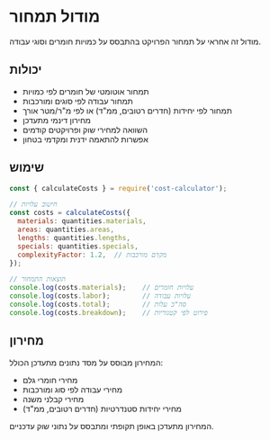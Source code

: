 # מודול תמחור

מודול זה אחראי על תמחור הפרויקט בהתבסס על כמויות חומרים וסוגי עבודה.

## יכולות

- תמחור אוטומטי של חומרים לפי כמויות
- תמחור עבודה לפי סוגים ומורכבות
- תמחור לפי יחידות (חדרים רטובים, ממ"ד) או לפי מ"ר/מטר אורך
- מחירון דינמי מתעדכן
- השוואה למחירי שוק ופרויקטים קודמים
- אפשרות להתאמה ידנית ומקדמי בטחון

## שימוש

```javascript
const { calculateCosts } = require('cost-calculator');

// חישוב עלויות
const costs = calculateCosts({
  materials: quantities.materials,
  areas: quantities.areas,
  lengths: quantities.lengths,
  specials: quantities.specials,
  complexityFactor: 1.2,  // מקדם מורכבות
});

// תוצאות התמחור
console.log(costs.materials);    // עלויות חומרים
console.log(costs.labor);        // עלויות עבודה
console.log(costs.total);        // סה"כ עלות
console.log(costs.breakdown);    // פירוט לפי קטגוריות
```

## מחירון

המחירון מבוסס על מסד נתונים מתעדכן הכולל:
- מחירי חומרי גלם
- מחירי עבודה לפי סוג ומורכבות
- מחירי קבלני משנה
- מחירי יחידות סטנדרטיות (חדרים רטובים, ממ"ד)

המחירון מתעדכן באופן תקופתי ומתבסס על נתוני שוק עדכניים.
